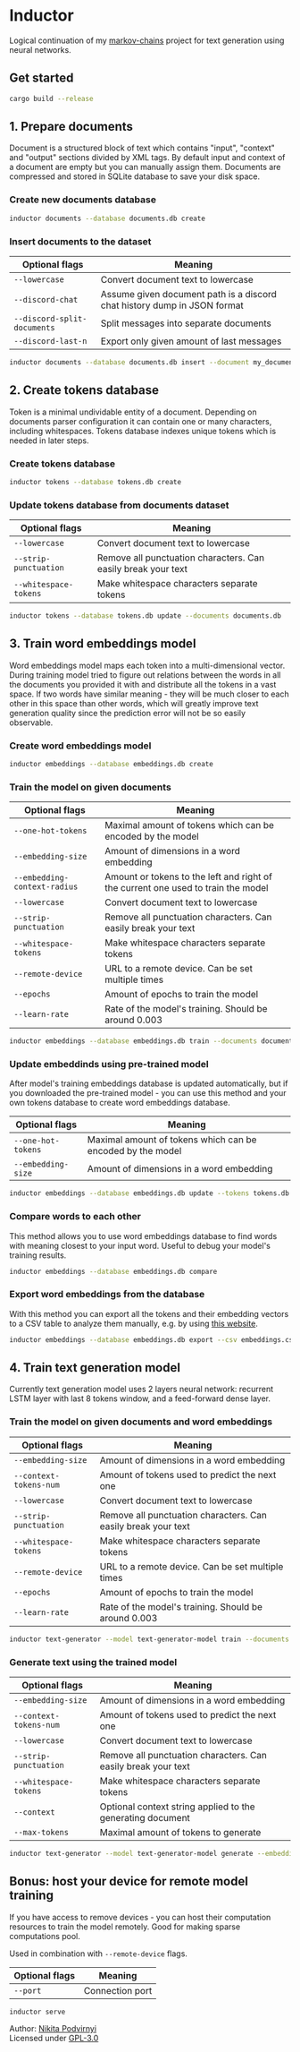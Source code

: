 # Inductor

Logical continuation of my [markov-chains](https://github.com/krypt0nn/markov-chains) project for text generation using neural networks.

## Get started

```bash
cargo build --release
```

## 1. Prepare documents

Document is a structured block of text which contains "input", "context" and "output" sections divided by XML tags.
By default input and context of a document are empty but you can manually assign them. Documents are compressed and
stored in SQLite database to save your disk space.

### Create new documents database

```bash
inductor documents --database documents.db create
```

### Insert documents to the dataset

| Optional flags              | Meaning                                                                  |
| --------------------------- | ------------------------------------------------------------------------ |
| `--lowercase`               | Convert document text to lowercase                                       |
| `--discord-chat`            | Assume given document path is a discord chat history dump in JSON format |
| `--discord-split-documents` | Split messages into separate documents                                   |
| `--discord-last-n`          | Export only given amount of last messages                                |

```bash
inductor documents --database documents.db insert --document my_document.txt
```

## 2. Create tokens database

Token is a minimal undividable entity of a document. Depending on documents parser configuration it can contain
one or many characters, including whitespaces. Tokens database indexes unique tokens which is needed in later steps.

### Create tokens database

```bash
inductor tokens --database tokens.db create
```

### Update tokens database from documents dataset

| Optional flags        | Meaning                                                       |
| --------------------- | ------------------------------------------------------------- |
| `--lowercase`         | Convert document text to lowercase                            |
| `--strip-punctuation` | Remove all punctuation characters. Can easily break your text |
| `--whitespace-tokens` | Make whitespace characters separate tokens                    |

```bash
inductor tokens --database tokens.db update --documents documents.db
```

## 3. Train word embeddings model

Word embeddings model maps each token into a multi-dimensional vector. During training model
tried to figure out relations between the words in all the documents you provided it with
and distribute all the tokens in a vast space. If two words have similar meaning - they will
be much closer to each other in this space than other words, which will greatly improve
text generation quality since the prediction error will not be so easily observable.

### Create word embeddings model

```bash
inductor embeddings --database embeddings.db create
```

### Train the model on given documents

| Optional flags               | Meaning                                                                           |
| ---------------------------- | --------------------------------------------------------------------------------- |
| `--one-hot-tokens`           | Maximal amount of tokens which can be encoded by the model                        |
| `--embedding-size`           | Amount of dimensions in a word embedding                                          |
| `--embedding-context-radius` | Amount or tokens to the left and right of the current one used to train the model |
| `--lowercase`                | Convert document text to lowercase                                                |
| `--strip-punctuation`        | Remove all punctuation characters. Can easily break your text                     |
| `--whitespace-tokens`        | Make whitespace characters separate tokens                                        |
| `--remote-device`            | URL to a remote device. Can be set multiple times                                 |
| `--epochs`                   | Amount of epochs to train the model                                               |
| `--learn-rate`               | Rate of the model's training. Should be around 0.003                              |

```bash
inductor embeddings --database embeddings.db train --documents documents.db --tokens tokens.db --model embeddings-model
```

### Update embeddinds using pre-trained model

After model's training embeddings database is updated automatically, but if you
downloaded the pre-trained model - you can use this method and your own tokens database
to create word embeddings database.

| Optional flags        | Meaning                                                    |
| --------------------- | ---------------------------------------------------------- |
| `--one-hot-tokens`    | Maximal amount of tokens which can be encoded by the model |
| `--embedding-size`    | Amount of dimensions in a word embedding                   |

```bash
inductor embeddings --database embeddings.db update --tokens tokens.db --model embeddings-model
```

### Compare words to each other

This method allows you to use word embeddings database to find words with meaning
closest to your input word. Useful to debug your model's training results.

```bash
inductor embeddings --database embeddings.db compare
```

### Export word embeddings from the database

With this method you can export all the tokens and their embedding vectors to a CSV table
to analyze them manually, e.g. by using [this website](https://www.csvplot.com).

```bash
inductor embeddings --database embeddings.db export --csv embeddings.csv
```

## 4. Train text generation model

Currently text generation model uses 2 layers neural network: recurrent LSTM layer with last 8 tokens
window, and a feed-forward dense layer.

### Train the model on given documents and word embeddings

| Optional flags         | Meaning                                                       |
| ---------------------- | ------------------------------------------------------------- |
| `--embedding-size`     | Amount of dimensions in a word embedding                      |
| `--context-tokens-num` | Amount of tokens used to predict the next one                 |
| `--lowercase`          | Convert document text to lowercase                            |
| `--strip-punctuation`  | Remove all punctuation characters. Can easily break your text |
| `--whitespace-tokens`  | Make whitespace characters separate tokens                    |
| `--remote-device`      | URL to a remote device. Can be set multiple times             |
| `--epochs`             | Amount of epochs to train the model                           |
| `--learn-rate`         | Rate of the model's training. Should be around 0.003          |

```bash
inductor text-generator --model text-generator-model train --documents documents.db --embeddings embeddings.db
```

### Generate text using the trained model

| Optional flags        | Meaning                                                       |
| --------------------- | ------------------------------------------------------------- |
| `--embedding-size`     | Amount of dimensions in a word embedding                      |
| `--context-tokens-num` | Amount of tokens used to predict the next one                 |
| `--lowercase`         | Convert document text to lowercase                            |
| `--strip-punctuation` | Remove all punctuation characters. Can easily break your text |
| `--whitespace-tokens` | Make whitespace characters separate tokens                    |
| `--context`           | Optional context string applied to the generating document    |
| `--max-tokens`        | Maximal amount of tokens to generate                          |

```bash
inductor text-generator --model text-generator-model generate --embeddings embeddings.db
```

## Bonus: host your device for remote model training

If you have access to remove devices - you can host their computation resources
to train the model remotely. Good for making sparse computations pool.

Used in combination with `--remote-device` flags.

| Optional flags | Meaning         |
| -------------- | --------------- |
| `--port`       | Connection port |

```bash
inductor serve
```

Author: [Nikita Podvirnyi](https://github.com/krypt0nn)\
Licensed under [GPL-3.0](LICENSE)
